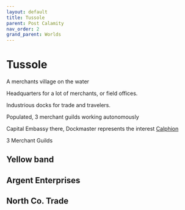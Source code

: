 ```yaml
---
layout: default
title: Tussole
parent: Post Calamity
nav_order: 2
grand_parent: Worlds
---
```

# Tussole
A merchants village on the water

Headquarters for a lot of merchants, or field offices.

Industrious docks for trade and travelers.

Populated, 3 merchant guilds working autonomously

Capital Embassy there, Dockmaster represents the interest [Calphion](Calphion)

3 Merchant Guilds

## Yellow band

## Argent Enterprises

## North Co. Trade